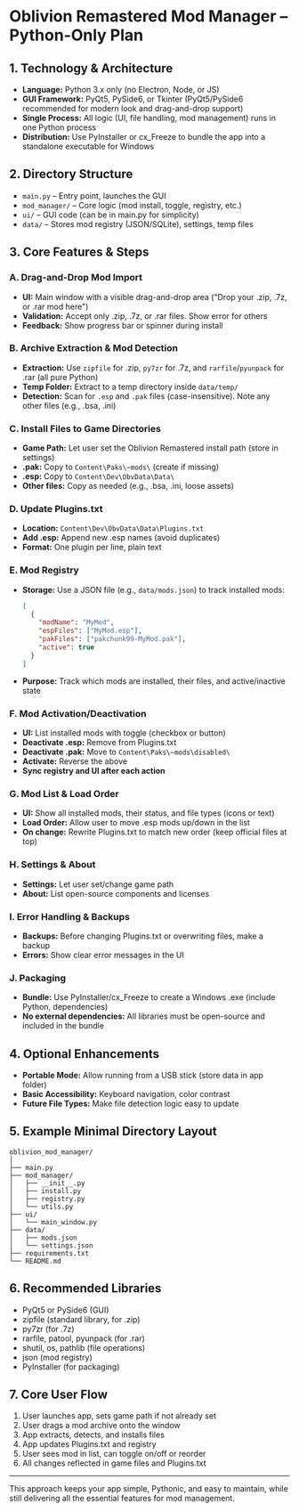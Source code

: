 # Oblivion Remastered Mod Manager – Python-Only Plan

## 1. Technology & Architecture
- **Language:** Python 3.x only (no Electron, Node, or JS)
- **GUI Framework:** PyQt5, PySide6, or Tkinter (PyQt5/PySide6 recommended for modern look and drag-and-drop support)
- **Single Process:** All logic (UI, file handling, mod management) runs in one Python process
- **Distribution:** Use PyInstaller or cx_Freeze to bundle the app into a standalone executable for Windows

## 2. Directory Structure
- `main.py` – Entry point, launches the GUI
- `mod_manager/` – Core logic (mod install, toggle, registry, etc.)
- `ui/` – GUI code (can be in main.py for simplicity)
- `data/` – Stores mod registry (JSON/SQLite), settings, temp files

## 3. Core Features & Steps

### A. Drag-and-Drop Mod Import
- **UI:** Main window with a visible drag-and-drop area ("Drop your .zip, .7z, or .rar mod here")
- **Validation:** Accept only .zip, .7z, or .rar files. Show error for others
- **Feedback:** Show progress bar or spinner during install

### B. Archive Extraction & Mod Detection
- **Extraction:** Use `zipfile` for .zip, `py7zr` for .7z, and `rarfile`/`pyunpack` for .rar (all pure Python)
- **Temp Folder:** Extract to a temp directory inside `data/temp/`
- **Detection:** Scan for `.esp` and `.pak` files (case-insensitive). Note any other files (e.g., .bsa, .ini)

### C. Install Files to Game Directories
- **Game Path:** Let user set the Oblivion Remastered install path (store in settings)
- **.pak:** Copy to `Content\Paks\~mods\` (create if missing)
- **.esp:** Copy to `Content\Dev\ObvData\Data\`
- **Other files:** Copy as needed (e.g., .bsa, .ini, loose assets)

### D. Update Plugins.txt
- **Location:** `Content\Dev\ObvData\Data\Plugins.txt`
- **Add .esp:** Append new .esp names (avoid duplicates)
- **Format:** One plugin per line, plain text

### E. Mod Registry
- **Storage:** Use a JSON file (e.g., `data/mods.json`) to track installed mods:
    ```json
    [
      {
        "modName": "MyMod",
        "espFiles": ["MyMod.esp"],
        "pakFiles": ["pakchunk99-MyMod.pak"],
        "active": true
      }
    ]
    ```
- **Purpose:** Track which mods are installed, their files, and active/inactive state

### F. Mod Activation/Deactivation
- **UI:** List installed mods with toggle (checkbox or button)
- **Deactivate .esp:** Remove from Plugins.txt
- **Deactivate .pak:** Move to `Content\Paks\~mods\disabled\`
- **Activate:** Reverse the above
- **Sync registry and UI after each action**

### G. Mod List & Load Order
- **UI:** Show all installed mods, their status, and file types (icons or text)
- **Load Order:** Allow user to move .esp mods up/down in the list
- **On change:** Rewrite Plugins.txt to match new order (keep official files at top)

### H. Settings & About
- **Settings:** Let user set/change game path
- **About:** List open-source components and licenses

### I. Error Handling & Backups
- **Backups:** Before changing Plugins.txt or overwriting files, make a backup
- **Errors:** Show clear error messages in the UI

### J. Packaging
- **Bundle:** Use PyInstaller/cx_Freeze to create a Windows .exe (include Python, dependencies)
- **No external dependencies:** All libraries must be open-source and included in the bundle

## 4. Optional Enhancements
- **Portable Mode:** Allow running from a USB stick (store data in app folder)
- **Basic Accessibility:** Keyboard navigation, color contrast
- **Future File Types:** Make file detection logic easy to update

## 5. Example Minimal Directory Layout
```
oblivion_mod_manager/
│
├── main.py
├── mod_manager/
│   ├── __init__.py
│   ├── install.py
│   ├── registry.py
│   └── utils.py
├── ui/
│   └── main_window.py
├── data/
│   ├── mods.json
│   └── settings.json
├── requirements.txt
└── README.md
```

## 6. Recommended Libraries
- PyQt5 or PySide6 (GUI)
- zipfile (standard library, for .zip)
- py7zr (for .7z)
- rarfile, patool, pyunpack (for .rar)
- shutil, os, pathlib (file operations)
- json (mod registry)
- PyInstaller (for packaging)

## 7. Core User Flow
1. User launches app, sets game path if not already set
2. User drags a mod archive onto the window
3. App extracts, detects, and installs files
4. App updates Plugins.txt and registry
5. User sees mod in list, can toggle on/off or reorder
6. All changes reflected in game files and Plugins.txt

---

This approach keeps your app simple, Pythonic, and easy to maintain, while still delivering all the essential features for mod management.